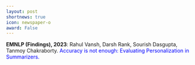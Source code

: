 ```yaml
---
layout: post
shortnews: true
icon: newspaper-o
award: False
---
```



<b>EMNLP (Findings), 2023</b>: Rahul Vansh, Darsh Rank, Sourish Dasgupta, Tanmoy Chakraborty. <font color="blue">Accuracy is not enough: Evaluating Personalization in Summarizers.</font> 
